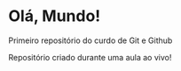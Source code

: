 # Olá, Mundo!
 Primeiro repositório do curdo de Git e Github

Repositório criado durante uma aula ao vivo!